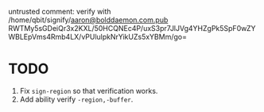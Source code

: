 untrusted comment: verify with /home/qbit/signify/aaron@bolddaemon.com.pub
RWTMy5sGDeiQr3x2KXL/50HCQNEc4P/uxS3pr7JlJVg4YHZgPk5SpF0wZYWBLEpVms4Rmb4LX/vPUlulpkNrYikUZs5xYBMm/go=
# TODO
1. Fix `sign-region` so that verification works.
2. Add ability verify `-region,-buffer`.
